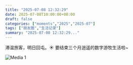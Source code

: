 ```yaml
---
title: "2025-07-08 12:32:29"
date: 2025-07-08T10:00:00+08:00
draft: false
categories: ["moments","2025","2025-07"]
tags: ["朋友圈","生活记录"]
summary: "2025-07-08 12:32:29..."
---
```


滞温旅客，明日回屯。☀️
要​结束三个月逍遥的数字游牧生活啦~

![Media 1](/Moments/photos/2025-07-08/202507081232290.jpg)

